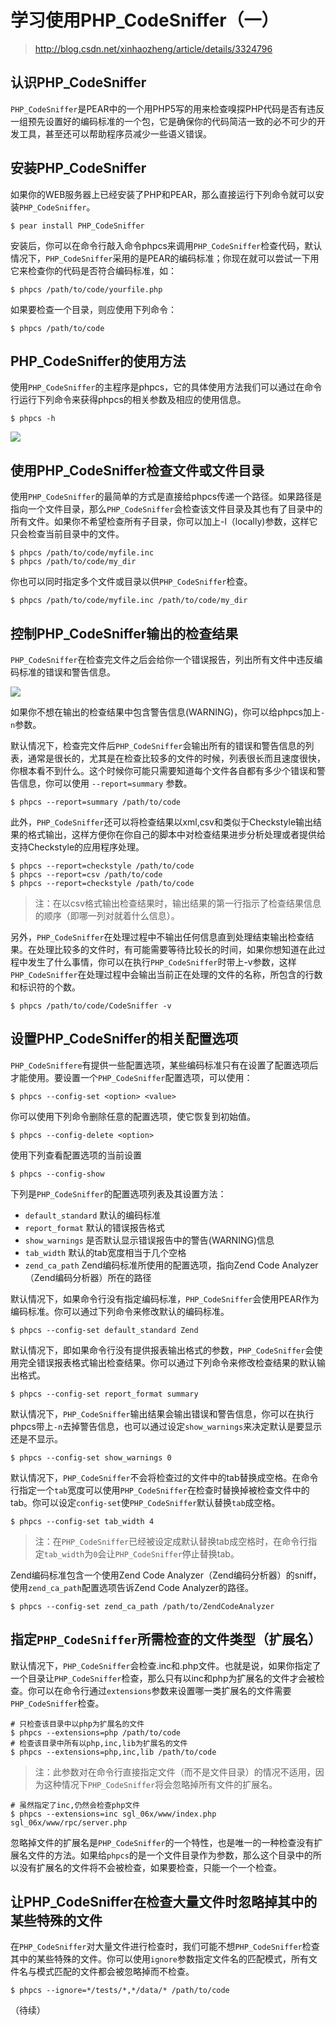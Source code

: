 # 学习使用PHP_CodeSniffer（一）

> http://blog.csdn.net/xinhaozheng/article/details/3324796

## 认识PHP_CodeSniffer

`PHP_CodeSniffer`是PEAR中的一个用PHP5写的用来检查嗅探PHP代码是否有违反一组预先设置好的编码标准的一个包，它是确保你的代码简洁一致的必不可少的开发工具，甚至还可以帮助程序员减少一些语义错误。

## 安装PHP_CodeSniffer

如果你的WEB服务器上已经安装了PHP和PEAR，那么直接运行下列命令就可以安装`PHP_CodeSniffer`。

```shell
$ pear install PHP_CodeSniffer
```

安装后，你可以在命令行敲入命令phpcs来调用`PHP_CodeSniffer`检查代码，默认情况下，`PHP_CodeSniffer`采用的是PEAR的编码标准；你现在就可以尝试一下用它来检查你的代码是否符合编码标准，如：

```shell
$ phpcs /path/to/code/yourfile.php
```

如果要检查一个目录，则应使用下列命令：

```shell
$ phpcs /path/to/code
```

## PHP_CodeSniffer的使用方法

使用`PHP_CodeSniffer`的主程序是phpcs，它的具体使用方法我们可以通过在命令行运行下列命令来获得phpcs的相关参数及相应的使用信息。

```shell
$ phpcs -h
```

![](01.jpg)

## 使用PHP_CodeSniffer检查文件或文件目录

使用`PHP_CodeSniffer`的最简单的方式是直接给phpcs传递一个路径。如果路径是指向一个文件目录，那么`PHP_CodeSniffer`会检查该文件目录及其也有了目录中的所有文件。如果你不希望检查所有子目录，你可以加上-l（locally)参数，这样它只会检查当前目录中的文件。

```shell
$ phpcs /path/to/code/myfile.inc
$ phpcs /path/to/code/my_dir
```

你也可以同时指定多个文件或目录以供`PHP_CodeSniffer`检查。

```shell
$ phpcs /path/to/code/myfile.inc /path/to/code/my_dir
```

## 控制PHP_CodeSniffer输出的检查结果

`PHP_CodeSniffer`在检查完文件之后会给你一个错误报告，列出所有文件中违反编码标准的错误和警告信息。

![](02.jpg)

如果你不想在输出的检查结果中包含警告信息(WARNING)，你可以给phpcs加上`-n`参数。

默认情况下，检查完文件后`PHP_CodeSniffer`会输出所有的错误和警告信息的列表，通常是很长的，尤其是在检查比较多的文件的时候，列表很长而且速度很快，你根本看不到什么。这个时候你可能只需要知道每个文件各自都有多少个错误和警告信息，你可以使用 `--report=summary` 参数。

```shell
$ phpcs --report=summary /path/to/code
```

此外，`PHP_CodeSniffer`还可以将检查结果以xml,csv和类似于Checkstyle输出结果的格式输出，这样方便你在你自己的脚本中对检查结果进步分析处理或者提供给支持Checkstyle的应用程序处理。

```shell
$ phpcs --report=checkstyle /path/to/code
$ phpcs --report=csv /path/to/code
$ phpcs --report=checkstyle /path/to/code
```

> 注：在以csv格式输出检查结果时，输出结果的第一行指示了检查结果信息的顺序（即哪一列对就着什么信息）。

另外，`PHP_CodeSniffer`在处理过程中不输出任何信息直到处理结束输出检查结果。在处理比较多的文件时，有可能需要等待比较长的时间，如果你想知道在此过程中发生了什么事情，你可以在执行`PHP_CodeSniffer`时带上-v参数，这样`PHP_CodeSniffer`在处理过程中会输出当前正在处理的文件的名称，所包含的行数和标识符的个数。

```shell
$ phpcs /path/to/code/CodeSniffer -v
```

## 设置PHP_CodeSniffer的相关配置选项

`PHP_CodeSniffere`有提供一些配置选项，某些编码标准只有在设置了配置选项后才能使用。要设置一个`PHP_CodeSniffer`配置选项，可以使用：

```shell
$ phpcs --config-set <option> <value>
```

你可以使用下列命令删除任意的配置选项，使它恢复到初始值。

```shell
$ phpcs --config-delete <option>
```

使用下列查看配置选项的当前设置

```shell
$ phpcs --config-show
```

下列是`PHP_CodeSniffer`的配置选项列表及其设置方法：

* `default_standard`  默认的编码标准
* `report_format`     默认的错误报告格式
* `show_warnings`     是否默认显示错误报告中的警告(WARNING)信息
* `tab_width`         默认的tab宽度相当于几个空格
* `zend_ca_path`      Zend编码标准所使用的配置选项，指向Zend Code Analyzer（Zend编码分析器）所在的路径

默认情况下，如果命令行没有指定编码标准，`PHP_CodeSniffer`会使用PEAR作为编码标准。你可以通过下列命令来修改默认的编码标准。

```shell
$ phpcs --config-set default_standard Zend
```

默认情况下，即如果命令行没有提供报表输出格式的参数，`PHP_CodeSniffer`会使用完全错误报表格式输出检查结果。你可以通过下列命令来修改检查结果的默认输出格式。

```shell
$ phpcs --config-set report_format summary
```

默认情况下，`PHP_CodeSniffer`输出结果会输出错误和警告信息，你可以在执行phpcs带上`-n`去掉警告信息，也可以通过设定`show_warnings`来决定默认是要显示还是不显示。

```shell
$ phpcs --config-set show_warnings 0
```

默认情况下，`PHP_CodeSniffer`不会将检查过的文件中的tab替换成空格。在命令行指定一个`tab`宽度可以使用`PHP_CodeSniffer`在检查时替换掉被检查文件中的tab。你可以设定`config-set`使`PHP_CodeSniffer`默认替换`tab`成空格。

```shell
$ phpcs --config-set tab_width 4
```

> 注：在`PHP_CodeSniffer`已经被设定成默认替换tab成空格时，在命令行指定`tab_width`为`0`会让`PHP_CodeSniffer`停止替换tab。

Zend编码标准包含一个使用Zend Code Analyzer（Zend编码分析器）的sniff，使用`zend_ca_path`配置选项告诉Zend Code Analyzer的路径。

```shell
$ phpcs --config-set zend_ca_path /path/to/ZendCodeAnalyzer
```

## 指定`PHP_CodeSniffer`所需检查的文件类型（扩展名）

默认情况下，`PHP_CodeSniffer`会检查.inc和.php文件。也就是说，如果你指定了一个目录让`PHP_CodeSniffer`检查，那么只有以inc和php为扩展名的文件才会被检查。你可以在命令行通过`extensions`参数来设置哪一类扩展名的文件需要`PHP_CodeSniffer`检查。

```shell
# 只检查该目录中以php为扩展名的文件
$ phpcs --extensions=php /path/to/code
# 检查该目录中所有以php,inc,lib为扩展名的文件
$ phpcs --extensions=php,inc,lib /path/to/code
```

> 注：此参数对在命令行直接指定文件（而不是文件目录）的情况不适用，因为这种情况下`PHP_CodeSniffer`将会忽略掉所有文件的扩展名。

```shell
# 虽然指定了inc,仍然会检查php文件
$ phpcs --extensions=inc sgl_06x/www/index.php sgl_06x/www/rpc/server.php
```

忽略掉文件的扩展名是`PHP_CodeSniffer`的一个特性，也是唯一的一种检查没有扩展名文件的方法。如果给`phpcs`的是一个文件目录作为参数，那么这个目录中的所以没有扩展名的文件将不会被检查，如果要检查，只能一个一个检查。

## 让PHP_CodeSniffer在检查大量文件时忽略掉其中的某些特殊的文件

在`PHP_CodeSniffer`对大量文件进行检查时，我们可能不想`PHP_CodeSniffer`检查其中的某些特殊的文件。你可以使用`ignore`参数指定文件名的匹配模式，所有文件名与模式匹配的文件都会被忽略掉而不检查。

```shell
$ phpcs --ignore=*/tests/*,*/data/* /path/to/code
```

（待续）
